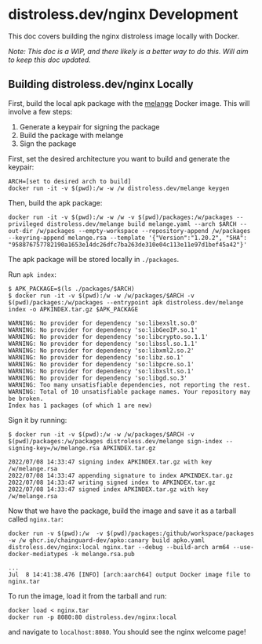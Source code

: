 # distroless.dev/nginx Development

This doc covers building the nginx distroless image locally with Docker.

_Note: This doc is a WIP, and there likely is a better way to do this. Will aim to keep this doc updated._


## Building distroless.dev/nginx Locally

First, build the local apk package with the [melange](https://github.com/chainguard-dev/melange) Docker image.
This will involve a few steps:
1. Generate a keypair for signing the package
1. Build the package with melange
1. Sign the package


First, set the desired architecture you want to build and generate the keypair:

```
ARCH=[set to desired arch to build]
docker run -it -v $(pwd):/w -w /w distroless.dev/melange keygen
```

Then, build the apk package:

```
docker run -it -v $(pwd):/w -w /w -v $(pwd)/packages:/w/packages --privileged distroless.dev/melange build melange.yaml --arch $ARCH --out-dir /w/packages --empty-workspace --repository-append /w/packages --keyring-append melange.rsa --template '{"Version":"1.20.2", "SHA": "958876757782190a1653e14dc26dfc7ba263de310e04c113e11e97d1bef45a42"}'
```

The apk package will be stored locally in `./packages`.

Run `apk index`:

```
$ APK_PACKAGE=$(ls ./packages/$ARCH)
$ docker run -it -v $(pwd):/w -w /w/packages/$ARCH -v $(pwd)/packages:/w/packages --entrypoint apk distroless.dev/melange index -o APKINDEX.tar.gz $APK_PACKAGE

WARNING: No provider for dependency 'so:libexslt.so.0'
WARNING: No provider for dependency 'so:libGeoIP.so.1'
WARNING: No provider for dependency 'so:libcrypto.so.1.1'
WARNING: No provider for dependency 'so:libssl.so.1.1'
WARNING: No provider for dependency 'so:libxml2.so.2'
WARNING: No provider for dependency 'so:libz.so.1'
WARNING: No provider for dependency 'so:libpcre.so.1'
WARNING: No provider for dependency 'so:libxslt.so.1'
WARNING: No provider for dependency 'so:libgd.so.3'
WARNING: Too many unsatisfiable dependencies, not reporting the rest.
WARNING: Total of 10 unsatisfiable package names. Your repository may be broken.
Index has 1 packages (of which 1 are new)
```

Sign it by running:

```
$ docker run -it -v $(pwd):/w -w /w/packages/$ARCH -v $(pwd)/packages:/w/packages distroless.dev/melange sign-index --signing-key=/w/melange.rsa APKINDEX.tar.gz

2022/07/08 14:33:47 signing index APKINDEX.tar.gz with key /w/melange.rsa
2022/07/08 14:33:47 appending signature to index APKINDEX.tar.gz
2022/07/08 14:33:47 writing signed index to APKINDEX.tar.gz
2022/07/08 14:33:47 signed index APKINDEX.tar.gz with key /w/melange.rsa
```

Now that we have the package, build the image and save it as a tarball called `nginx.tar`:

```
docker run -v $(pwd):/w  -v $(pwd)/packages:/github/workspace/packages -w /w ghcr.io/chainguard-dev/apko:canary build apko.yaml distroless.dev/nginx:local nginx.tar --debug --build-arch arm64 --use-docker-mediatypes -k melange.rsa.pub

...
Jul  8 14:41:38.476 [INFO] [arch:aarch64] output Docker image file to nginx.tar
```

To run the image, load it from the tarball and run:

```
docker load < nginx.tar
docker run -p 8080:80 distroless.dev/nginx:local
```

and navigate to `localhost:8080`. You should see the nginx welcome page!
